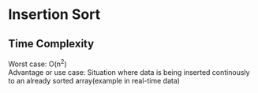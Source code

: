 # Insertion Sort

## Time Complexity
Worst case: O(n<sup>2</sup>)\
Advantage or use case: Situation where data is being inserted continously to an already sorted array(example in real-time data)

